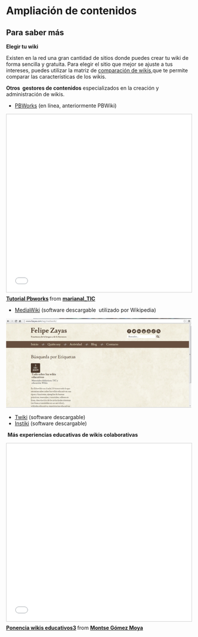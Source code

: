 # Ampliación de contenidos

## Para saber más

**Elegir tu wiki**

Existen en la red una gran cantidad de sitios donde puedes crear tu wiki de forma sencilla y gratuita. Para elegir el sitio que mejor se ajuste a tus intereses, puedes utilizar la matriz de [comparación de wikis](http://www.wikimatrix.org/),que te permite comparar las características de los wikis.

**Otros  gestores de contenidos** especializados en la creación y administración de wikis.

*   [PBWorks](http://pbworks.com/) (en línea, anteriormente PBWiki)

<iframe src="//www.slideshare.net/slideshow/embed_code/key/6iWRUygYxctsrQ" width="595" height="485" frameborder="0" marginwidth="0" marginheight="0" scrolling="no" style="border:1px solid #CCC; border-width:1px; margin-bottom:5px; max-width: 100%;" allowfullscreen> </iframe> <div style="margin-bottom:5px"> <strong> <a href="//www.slideshare.net/marianal_TIC/tutorial-pbworks" title="Tutorial Pbworks" target="_blank">Tutorial Pbworks</a> </strong> from <strong><a href="https://www.slideshare.net/marianal_TIC" target="_blank">marianal_TIC</a></strong> </div>

*   [MediaWiki](http://www.mediawiki.org/wiki/MediaWiki/es) (software descargable  utilizado por Wikipedia)


![Recurso creado con mediaWiki](img/mediawiki.png "Recurso creado con mediaWiki")




*   [Twiki](http://www.twiki.org/) (software descargable)
*   [Instiki](http://www.instiki.org/) (software descargable)

 **Más experiencias educativas de wikis colaborativas**

<iframe src="//www.slideshare.net/slideshow/embed_code/key/3Xw7C6ID4lCvvJ" width="595" height="485" frameborder="0" marginwidth="0" marginheight="0" scrolling="no" style="border:1px solid #CCC; border-width:1px; margin-bottom:5px; max-width: 100%;" allowfullscreen> </iframe> <div style="margin-bottom:5px"> <strong> <a href="//www.slideshare.net/montsegomezmoya/ponencia-wikis-educativos3" title="Ponencia wikis educativos3" target="_blank">Ponencia wikis educativos3</a> </strong> from <strong><a href="https://www.slideshare.net/montsegomezmoya" target="_blank">Montse Gómez Moya</a></strong> </div>

